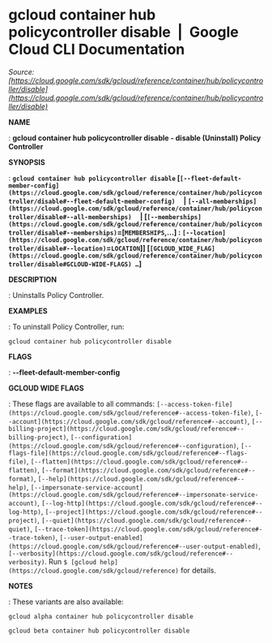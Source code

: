 # gcloud container hub policycontroller disable  |  Google Cloud CLI Documentation

*Source: [https://cloud.google.com/sdk/gcloud/reference/container/hub/policycontroller/disable](https://cloud.google.com/sdk/gcloud/reference/container/hub/policycontroller/disable)*

**NAME**

: **gcloud container hub policycontroller disable - disable (Uninstall) Policy Controller**

**SYNOPSIS**

: **`gcloud container hub policycontroller disable` [`[--fleet-default-member-config](https://cloud.google.com/sdk/gcloud/reference/container/hub/policycontroller/disable#--fleet-default-member-config)`     | `[--all-memberships](https://cloud.google.com/sdk/gcloud/reference/container/hub/policycontroller/disable#--all-memberships)`     | [`[--memberships](https://cloud.google.com/sdk/gcloud/reference/container/hub/policycontroller/disable#--memberships)`=[`MEMBERSHIPS`,…] : `[--location](https://cloud.google.com/sdk/gcloud/reference/container/hub/policycontroller/disable#--location)`=`LOCATION`]] [`[GCLOUD_WIDE_FLAG](https://cloud.google.com/sdk/gcloud/reference/container/hub/policycontroller/disable#GCLOUD-WIDE-FLAGS) …`]**

**DESCRIPTION**

: Uninstalls Policy Controller.

**EXAMPLES**

: To uninstall Policy Controller, run:

```
gcloud container hub policycontroller disable
```

**FLAGS**

: **--fleet-default-member-config**

**GCLOUD WIDE FLAGS**

: These flags are available to all commands: `[--access-token-file](https://cloud.google.com/sdk/gcloud/reference#--access-token-file)`,
`[--account](https://cloud.google.com/sdk/gcloud/reference#--account)`, `[--billing-project](https://cloud.google.com/sdk/gcloud/reference#--billing-project)`,
`[--configuration](https://cloud.google.com/sdk/gcloud/reference#--configuration)`,
`[--flags-file](https://cloud.google.com/sdk/gcloud/reference#--flags-file)`,
`[--flatten](https://cloud.google.com/sdk/gcloud/reference#--flatten)`, `[--format](https://cloud.google.com/sdk/gcloud/reference#--format)`, `[--help](https://cloud.google.com/sdk/gcloud/reference#--help)`, `[--impersonate-service-account](https://cloud.google.com/sdk/gcloud/reference#--impersonate-service-account)`,
`[--log-http](https://cloud.google.com/sdk/gcloud/reference#--log-http)`,
`[--project](https://cloud.google.com/sdk/gcloud/reference#--project)`, `[--quiet](https://cloud.google.com/sdk/gcloud/reference#--quiet)`, `[--trace-token](https://cloud.google.com/sdk/gcloud/reference#--trace-token)`, `[--user-output-enabled](https://cloud.google.com/sdk/gcloud/reference#--user-output-enabled)`,
`[--verbosity](https://cloud.google.com/sdk/gcloud/reference#--verbosity)`.
Run `$ [gcloud help](https://cloud.google.com/sdk/gcloud/reference)` for details.

**NOTES**

: These variants are also available:

```
gcloud alpha container hub policycontroller disable
```

```
gcloud beta container hub policycontroller disable
```
